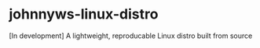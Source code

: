 # johnnyws-linux-distro
[In development] A lightweight, reproducable Linux distro built from source
